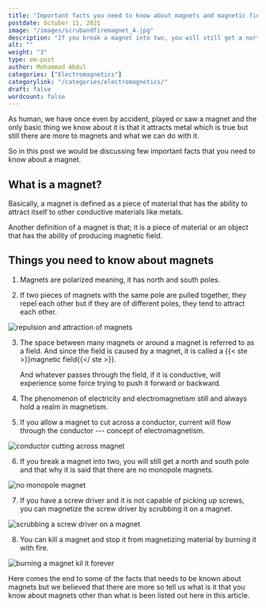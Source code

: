```yaml
---
title: "Important facts you need to know about magnets and magnetic fields"
postdate: October 11, 2021
image: "/images/scrubandfiremagnet_4.jpg"
description: "If you break a magnet into two, you will still get a north and south pole and that why it is said that there are no monopole magnets. You can kill a magnet and stop it from magnetizing material by burning it with fire."
alt: ""
weight: "3"
type: em-post
author: Mohammad Abdul
categories: ["Electromagnetics"]
categorylink: "/categories/electromagnetics/"
draft: false
wordcount: false
---
```


As human, we have once even by accident, played or saw a magnet and the only basic thing we know about it is that it attracts metal which is true but still there are more to magnets and what we can do with it.

So in this post we would be discussing few important facts that you need to know about a magnet.

## What is a magnet?

Basically, a magnet is defined as a piece of material that has the ability to attract itself to other conductive materials like metals.

Another definition of a magnet is that; it is a piece of material or an object that has the ability of producing magnetic field.

## Things you need to know about magnets

1. Magnets are polarized meaning, it has north and south poles.

2. If two pieces of magnets with the same pole are pulled together, they repel each other but if they are of different poles, they tend to attract each other.

<img src="/images/repelandattract_2.jpg" alt="repulsion and attraction of magnets">

3. The space between many magnets or around a magnet is referred to as a field. And since the field is caused by a magnet, it is called a {{< ste >}}magnetic field{{</ ste >}}.

   And whatever passes through the field, if it is conductive, will experience some force trying to push it forward or backward.

4. The phenomenon of electricity and electromagnetism still and always hold a realm in magnetism.

5. If you allow a magnet to cut across a conductor, current will flow through the conductor --- concept of electromagnetism.

 <img src="/images/cutacross_2.jpg" alt="conductor cutting across magnet">

6. If you break a magnet into two, you will still get a north and south pole and that why it is said that there are no monopole magnets.

 <img src="/images/monopolemagnet_2.jpg" alt="no monopole magnet">

7. If you have a screw driver and it is not capable of picking up screws, you can magnetize the screw driver by scrubbing it on a magnet.

 <img src="/images/scrubandfiremagnet_4.jpg" alt="scrubbing a screw driver on a magnet">

8. You can kill a magnet and stop it from magnetizing material by burning it with fire.

 <img src="/images/scrubandfiremagnet_3.jpg" alt=" burning a magnet kil it forever">

Here comes the end to some of the facts that needs to be known about magnets but we believed that there are more so tell us what is it that you know about magnets other than what is been listed out here in this article.
